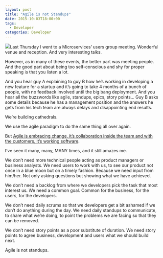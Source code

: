 ```yaml
---
layout: post
title: "Agile is not Standups"
date: 2015-10-03T18:00:00
tags:
  - Developer
categories: Developer
---
```


![](/img/1*7VcyrVH58tjkUF-zuK7geA.jpeg)Last Thursday I went to a Microservices’ users group meeting. Wonderful venue and reception. And very interesting talks.

However, as in many of these events, the better part was meeting people. And the good part about being too self-conscious and shy for proper speaking is that you listen a lot.

And you hear guy A explaining to guy B how he’s working in developing a new feature for a startup and it’s going to take 4 months of a bunch of people, with no feedback involved until the big bang deployment. And you hear all the buzzwords like agile, standups, epics, story points… Guy B asks some details because he has a management position and the answers he gets from his tech team are always delays and disappointing end results.

We’re building cathedrals.

We use the agile paradigm to do the same thing all over again.

But [Agile is embracing change, it’s collaboration inside the team and with the customers, it’s working software](http://www.agilemanifesto.org/).

I’ve seen it many, many, MANY times, and it still amazes me.

We don’t need more technical people acting as product managers or business analysts. We need users to work with us, to see our product not once in a blue moon but on a timely fashion. Because we need input from him/her. Not only asking questions but showing what we have achieved.

We don’t need a backlog from where we developers pick the task that most interest us. We need a common goal. Common for the business, for the users, for the developers.

We don’t need daily scrums so that we developers get a bit ashamed if we don’t do anything during the day. We need daily standups to communicate, to share what we’re doing, to point the problems we are facing so that they can be removed.

We don’t need story points as a poor substitute of duration. We need story points to agree business, development and users what we should build next.

Agile is not standups.

